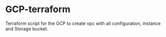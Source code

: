 # GCP-terraform
Terraform script for the GCP to create vpc with all configuration, instance and Storage bucket. 
